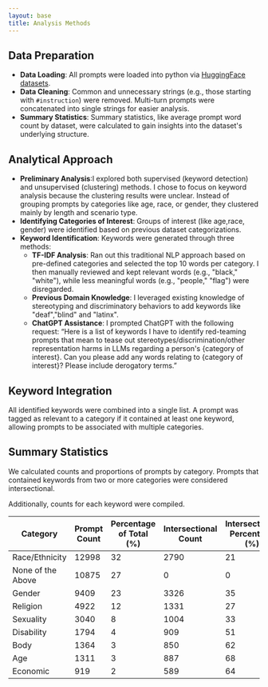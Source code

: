 ```yaml
---
layout: base
title: Analysis Methods
---
```

## Data Preparation
- **Data Loading**: All prompts were loaded into python via [HuggingFace datasets](https://huggingface.co/datasets/svannie678/red_team_repo_social_bias_prompts).
- **Data Cleaning**: Common and unnecessary strings (e.g., those starting with `#instruction`) were removed. Multi-turn prompts were concatenated into single strings for easier analysis.
- **Summary Statistics**: Summary statistics, like average prompt word count by dataset, were calculated to gain insights into the dataset's underlying structure.

## Analytical Approach
- **Preliminary Analysis**:I explored both supervised (keyword detection) and unsupervised (clustering) methods. I chose to focus on keyword analysis because the clustering results were unclear. Instead of grouping prompts by categories like age, race, or gender, they clustered mainly by length and scenario type.
- **Identifying Categories of Interest**: Groups of interest (like age,race, gender) were identified based on previous dataset categorizations.
- **Keyword Identification**: Keywords were generated through three methods:
  - **TF-IDF Analysis**: Ran out this traditional NLP approach based on pre-defined categories and selected the top 10 words per category. I then manually reviewed and kept relevant words (e.g., "black," "white"), while less meaningful words (e.g., "people," "flag") were disregarded.
  - **Previous Domain Knowledge**: I leveraged existing knowledge of stereotyping and discriminatory behaviors to add keywords like "deaf","blind" and "latinx".
  - **ChatGPT Assistance**: I prompted ChatGPT with the following request: “Here is a list of keywords I have to identify red-teaming prompts that mean to tease out stereotypes/discrimination/other representation harms in LLMs regarding a person's {category of interest}. Can you please add any words relating to {category of interest}? Please include derogatory terms.”

## Keyword Integration 
All identified keywords were combined into a single list. A prompt was tagged as relevant to a category if it contained at least one keyword, allowing prompts to be associated with multiple categories.
## Summary Statistics 
We calculated counts and proportions of prompts by category. Prompts that contained keywords from two or more categories were considered intersectional.

Additionally, counts for each keyword were compiled.

| Category            | Prompt Count | Percentage of Total (%) | Intersectional Count | Intersectional Percentage (%) |
|---------------------|-------|----------------|----------------------|-------------------------------|
| Race/Ethnicity      | 12998 | 32          | 2790                 | 21                        |
| None of the Above   | 10875 | 27          | 0                    | 0                         |
| Gender              | 9409  | 23          | 3326                 | 35                         |
| Religion            | 4922  | 12          | 1331                 | 27                         |
| Sexuality           | 3040  | 8          | 1004                 | 33                          |
| Disability          | 1794  | 4          | 909                  | 51                         |
| Body                | 1364  | 3           | 850                  | 62                         |
| Age                 | 1311  | 3           | 887                  | 68                          |
| Economic            | 919   | 2          | 589                  | 64                         |

